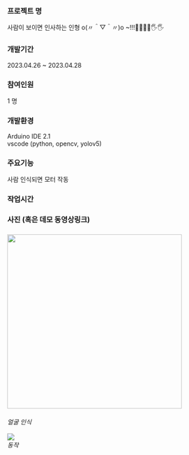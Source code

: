 <h3> 프로젝트 명 </h3>
사람이 보이면 인사하는 인형 o(〃＾▽＾〃)o ~!!!🙋‍♀️🙋‍♂️🖐🖐

<h3> 개발기간</h3>
2023.04.26 ~ 2023.04.28


<h3> 참여인원</h3>
1 명


<h3> 개발환경</h3>
Arduino IDE 2.1 <br>
vscode (python, opencv, yolov5)


<h3> 주요기능 </h3>
사람 인식되면 모터 작동

<h3> 작업시간 </h3>

<h3> 사진 (혹은 데모 동영상링크) <h3>
  
<img src = "https://i.imgur.com/hapKyj1.jpg" width = 400><br> 
  <h6>얼굴 인식 <br>
  <br>
<img src = "https://i.imgur.com/qf8SPJZ.gif"> <br>
 동작</h6><br>
  <br>
